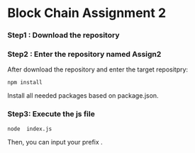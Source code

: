 # Block Chain Assignment 2

### Step1 : Download the repository
### Step2 : Enter the repository named Assign2 
After download the repository and enter the target repositpry:
```
npm install 
```
Install all needed packages based on package.json.
### Step3: Execute the js file

```
node  index.js
```
Then, you can input your prefix .
